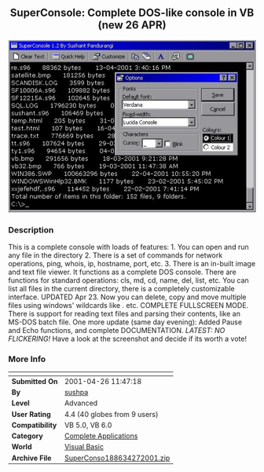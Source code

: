 ﻿<div align="center">

## SuperConsole: Complete DOS\-like console in VB \(new 26 APR\)

<img src="PIC2001427138344103.jpg">
</div>

### Description

This is a complete console with loads of features: 1. You can open and run any file in the directory 2. There is a set of commands for network operations, ping, whois, ip, hostname, port, etc. 3. There is an in-built image and text file viewer. It functions as a complete DOS console. There are functions for standard operations: cls, md, cd, name, del, list, etc. You can list all files in the current directory, there is a completely customizable interface. UPDATED Apr 23. Now you can delete, copy and move multiple files using windows' wildcards like *.* etc. COMPLETE FULLSCREEN MODE. There is support for reading text files and parsing their contents, like an MS-DOS batch file. One more update (same day evening): Added Pause and Echo functions, and complete DOCUMENTATION. *LATEST: NO FLICKERING!* Have a look at the screenshot and decide if its worth a vote!
 
### More Info
 


<span>             |<span>
---                |---
**Submitted On**   |2001-04-26 11:47:18
**By**             |[sushpa](https://github.com/Planet-Source-Code/PSCIndex/blob/master/ByAuthor/sushpa.md)
**Level**          |Advanced
**User Rating**    |4.4 (40 globes from 9 users)
**Compatibility**  |VB 5\.0, VB 6\.0
**Category**       |[Complete Applications](https://github.com/Planet-Source-Code/PSCIndex/blob/master/ByCategory/complete-applications__1-27.md)
**World**          |[Visual Basic](https://github.com/Planet-Source-Code/PSCIndex/blob/master/ByWorld/visual-basic.md)
**Archive File**   |[SuperConso188634272001\.zip](https://github.com/Planet-Source-Code/sushpa-superconsole-complete-dos-like-console-in-vb-new-26-apr__1-22600/archive/master.zip)








